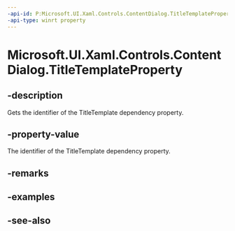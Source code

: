 ```yaml
---
-api-id: P:Microsoft.UI.Xaml.Controls.ContentDialog.TitleTemplateProperty
-api-type: winrt property
---
```


<!-- Property syntax
public Windows.UI.Xaml.DependencyProperty TitleTemplateProperty { get; }
-->

# Microsoft.UI.Xaml.Controls.ContentDialog.TitleTemplateProperty

## -description
Gets the identifier of the TitleTemplate dependency property.

## -property-value
The identifier of the TitleTemplate dependency property.

## -remarks

## -examples

## -see-also

